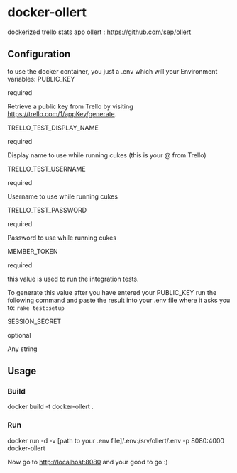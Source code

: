 # docker-ollert
dockerized trello stats app ollert : https://github.com/sep/ollert

## Configuration
to use the docker container, you just a .env which will your Environment variables:
PUBLIC_KEY

required

Retrieve a public key from Trello by visiting https://trello.com/1/appKey/generate.

TRELLO_TEST_DISPLAY_NAME

required

Display name to use while running cukes (this is your @<username> from Trello)

TRELLO_TEST_USERNAME

required

Username to use while running cukes

TRELLO_TEST_PASSWORD

required

Password to use while running cukes

MEMBER_TOKEN

required

this value is used to run the integration tests. 

To generate this value after you have entered your PUBLIC_KEY run the following command and paste the result into your .env file where it asks you to:
``` rake test:setup ```

SESSION_SECRET

optional

Any string

## Usage
### Build
docker build -t docker-ollert .

### Run
 docker run -d -v [path to your .env file]/.env:/srv/ollert/.env -p 8080:4000 docker-ollert

Now go to [http://localhost:8080](http://localhost:8080) and your good to go :)